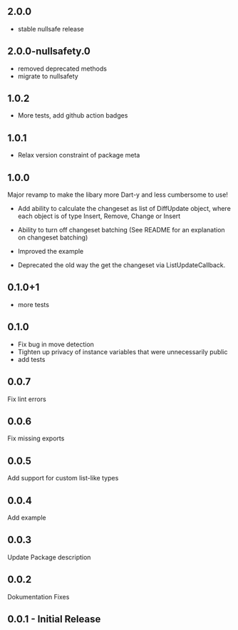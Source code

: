 ## 2.0.0

- stable nullsafe release

## 2.0.0-nullsafety.0

- removed deprecated methods
- migrate to nullsafety

## 1.0.2

- More tests, add github action badges

## 1.0.1

- Relax version constraint of package meta

## 1.0.0

Major revamp to make the libary more Dart-y and less cumbersome to use!

- Add ability to calculate the changeset as list of DiffUpdate object, where each object is of type Insert, Remove, Change or Insert
- Ability to turn off changeset batching (See README for an explanation on changeset batching)
- Improved the example

- Deprecated the old way the get the changeset via ListUpdateCallback.

## 0.1.0+1

- more tests

## 0.1.0

- Fix bug in move detection
- Tighten up privacy of instance variables that were unnecessarily public
- add tests

## 0.0.7

Fix lint errors

## 0.0.6

Fix missing exports

## 0.0.5

Add support for custom list-like types

## 0.0.4

Add example

## 0.0.3

Update Package description

## 0.0.2

Dokumentation Fixes


## 0.0.1 - Initial Release
